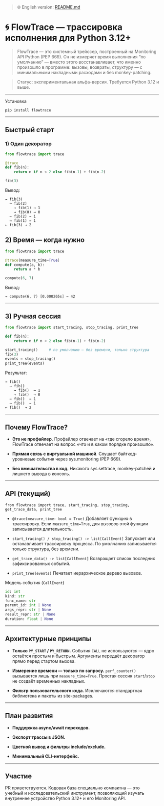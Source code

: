 > 🌐 English version: [README.md](README.md)
# 🌀 FlowTrace — трассировка исполнения для Python 3.12+

> FlowTrace — это системный трейссер, построенный на Monitoring API Python (PEP 669).
Он не измеряет время выполнения “по умолчанию” — вместо этого восстанавливает,
что именно произошло в программе: вызовы, возвраты, структуру —
с минимальными накладными расходами и без monkey-patching.

> Статус: экспериментальная альфа-версия. Требуется Python 3.12 и выше.
---
Установка
```
pip install flowtrace
```
---
## Быстрый старт
### 1) Один декоратор
```python
from flowtrace import trace

@trace
def fib(n):
    return n if n < 2 else fib(n-1) + fib(n-2)

fib(3)
```

Вывод:

```
→ fib(3)
  → fib(2)
    → fib(1) → 1
    → fib(0) → 0
  ← fib(2) → 1
  → fib(1) → 1
← fib(3) → 2
```
## 2) Время — когда нужно
```python
from flowtrace import trace

@trace(measure_time=True)
def compute(a, b):
    return a * b

compute(6, 7)
```

Вывод:

```
→ compute(6, 7) [0.000265s] → 42
```
---
## 3) Ручная сессия
```python
from flowtrace import start_tracing, stop_tracing, print_tree

def fib(n):
    return n if n < 2 else fib(n-1) + fib(n-2)

start_tracing()     # по умолчанию — без времени, только структура
fib(3)
events = stop_tracing()
print_tree(events)
```

Результат:

```
→ fib()
  → fib()
    → fib()  → 1
    → fib()  → 0
  ← fib()  → 1
  → fib()  → 1
← fib()  → 2
```
---
## Почему FlowTrace?

- **Это не профайлер**. Профайлер отвечает на «где сгорело время»,
FlowTrace отвечает на вопрос «что и в каком порядке произошло».

- **Прямая связь с виртуальной машиной**.
Слушает байткод-уровневые события через sys.monitoring (PEP 669).

- **Без вмешательства в код**.
Никакого sys.settrace, monkey-patchей и лишнего вывода в консоль.
---

## API (текущий)
```
from flowtrace import trace, start_tracing, stop_tracing, get_trace_data, print_tree
```

- ```@trace(measure_time: bool = True)```
Добавляет функцию в трассировку.
Если ```measure_time=True```, для вызовов этой функции записывается длительность.

- ```start_tracing() / stop_tracing() -> list[CallEvent]```
Запускает или останавливает трассировку процесса.
По умолчанию записывается только структура, без времени.

- ```get_trace_data() -> list[CallEvent]```
Возвращает список последних зафиксированных событий.

- ```print_tree(events)```
Печатает иерархическое дерево вызовов.

Модель события (```CallEvent```)
``` python
id: int
kind: str
func_name: str
parent_id: int | None
args_repr: str | None
result_repr: str | None
duration: float | None
```
---

## Архитектурные принципы

- **Только ```PY_START``` / ```PY_RETURN```.**
События ```CALL``` не используются — ядро остаётся простым и быстрым.
Аргументы передаёт декоратор прямо перед стартом вызова.

- **Измерение времени — только по запросу.**
```perf_counter()``` вызывается лишь при ```measure_time=True```.
Простая сессия ```start```/```stop``` не создаёт временных накладных.

- **Фильтр пользовательского кода.**
Исключаются стандартная библиотека и пакеты из site-packages.

---

## План развития

- **Поддержка async/await переходов.**

- **Экспорт трассы в JSON.**

- **Цветной вывод и фильтры include/exclude.**

- **Минимальный CLI-интерфейс.**

---
## Участие

PR приветствуются. Кодовая база специально компактна — это учебный и исследовательский инструмент, позволяющий изучать внутреннее устройство Python 3.12+ и его Monitoring API.